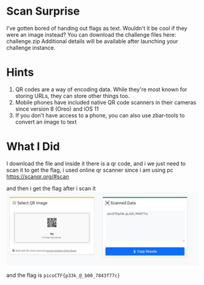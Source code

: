 # Scan Surprise

I've gotten bored of handing out flags as text. Wouldn't it be cool if they were an image instead?
You can download the challenge files here:
challenge.zip
Additional details will be available after launching your challenge instance.

# Hints

1. QR codes are a way of encoding data. While they're most known for storing URLs, they can store other things too.
2. Mobile phones have included native QR code scanners in their cameras since version 8 (Oreo) and iOS 11
3. If you don't have access to a phone, you can also use zbar-tools to convert an image to text

# What I Did

I download the file and inside it there is a qr code, and i we just need to 
scan it to get the flag, i used online qr scanner since i am using pc
https://scanqr.org/#scan

and then i get the flag after i scan it
<img src="Pic_1.JPG">

and the flag is
``` picoCTF{p33k_@_b00_7843f77c} ```
